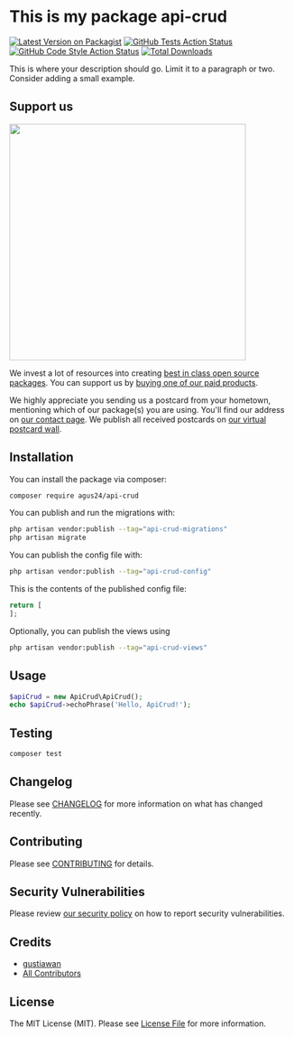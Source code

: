 # This is my package api-crud

[![Latest Version on Packagist](https://img.shields.io/packagist/v/agus24/api-crud.svg?style=flat-square)](https://packagist.org/packages/agus24/api-crud)
[![GitHub Tests Action Status](https://img.shields.io/github/actions/workflow/status/agus24/api-crud/run-tests.yml?branch=main&label=tests&style=flat-square)](https://github.com/agus24/api-crud/actions?query=workflow%3Arun-tests+branch%3Amain)
[![GitHub Code Style Action Status](https://img.shields.io/github/actions/workflow/status/agus24/api-crud/fix-php-code-style-issues.yml?branch=main&label=code%20style&style=flat-square)](https://github.com/agus24/api-crud/actions?query=workflow%3A"Fix+PHP+code+style+issues"+branch%3Amain)
[![Total Downloads](https://img.shields.io/packagist/dt/agus24/api-crud.svg?style=flat-square)](https://packagist.org/packages/agus24/api-crud)

This is where your description should go. Limit it to a paragraph or two. Consider adding a small example.

## Support us

[<img src="https://github-ads.s3.eu-central-1.amazonaws.com/api-crud.jpg?t=1" width="419px" />](https://spatie.be/github-ad-click/api-crud)

We invest a lot of resources into creating [best in class open source packages](https://spatie.be/open-source). You can support us by [buying one of our paid products](https://spatie.be/open-source/support-us).

We highly appreciate you sending us a postcard from your hometown, mentioning which of our package(s) you are using. You'll find our address on [our contact page](https://spatie.be/about-us). We publish all received postcards on [our virtual postcard wall](https://spatie.be/open-source/postcards).

## Installation

You can install the package via composer:

```bash
composer require agus24/api-crud
```

You can publish and run the migrations with:

```bash
php artisan vendor:publish --tag="api-crud-migrations"
php artisan migrate
```

You can publish the config file with:

```bash
php artisan vendor:publish --tag="api-crud-config"
```

This is the contents of the published config file:

```php
return [
];
```

Optionally, you can publish the views using

```bash
php artisan vendor:publish --tag="api-crud-views"
```

## Usage

```php
$apiCrud = new ApiCrud\ApiCrud();
echo $apiCrud->echoPhrase('Hello, ApiCrud!');
```

## Testing

```bash
composer test
```

## Changelog

Please see [CHANGELOG](CHANGELOG.md) for more information on what has changed recently.

## Contributing

Please see [CONTRIBUTING](CONTRIBUTING.md) for details.

## Security Vulnerabilities

Please review [our security policy](../../security/policy) on how to report security vulnerabilities.

## Credits

- [gustiawan](https://github.com/agus24)
- [All Contributors](../../contributors)

## License

The MIT License (MIT). Please see [License File](LICENSE.md) for more information.
